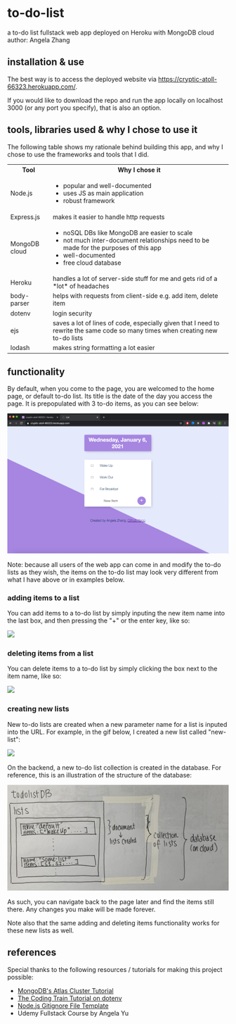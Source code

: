 # to-do-list
a to-do list fullstack web app deployed on Heroku with MongoDB cloud
author: Angela Zhang

## installation & use
The best way is to access the deployed website via https://cryptic-atoll-66323.herokuapp.com/.

If you would like to download the repo and run the app locally on localhost 3000 (or any port you specify), that is also an option.

## tools, libraries used & why I chose to use it
The following table shows my rationale behind building this app, and why I chose to use the frameworks and tools that I did.

<table>
  <tbody>
    <tr>
        <th>Tool</th>
        <th>Why I chose it</th>
    </tr>
    <tr>
        <td>Node.js</td>
        <td>
            <ul>
                <li>popular and well-documented</li>
                <li>uses JS as main application</li>
                <li>robust framework</li>
            </ul>
        </td>
    </tr>
    <tr>
      <td>Express.js</td>
      <td>makes it easier to handle http requests</td>
    </tr>
    <tr>
      <td>MongoDB cloud</td>
      <td>
        <ul>
          <li>noSQL DBs like MongoDB are easier to scale</li>
          <li>not much inter-document relationships need to be made for the purposes of this app</li>
          <li>well-documented</li>
          <li>free cloud database</li>
        </ul>
      </td>
    </tr>
    <tr>
      <td>Heroku</td>
      <td>handles a lot of server-side stuff for me and gets rid of a *lot* of headaches</td>
    </tr>
    <tr>
      <td>body-parser</td>
      <td>helps with requests from client-side e.g. add item, delete item</td>
    </tr>
    <tr>
      <td>dotenv</td>
      <td>login security</td>
    </tr>
    <tr>
      <td>ejs</td>
      <td>saves a lot of lines of code, especially given that I need to rewrite the same code so many times when creating new to-do lists</td>
    </tr>
    <tr>
      <td>lodash</td>
      <td>makes string formatting a lot easier</td>
    </tr>
  </tbody>
</table>

## functionality
By default, when you come to the page, you are welcomed to the home page, or default to-do list. Its title is the date of the day you access the page. It is prepopulated with 3 to-do items, as you can see below:

![](media/initial-page.png)

Note: because all users of the web app can come in and modify the to-do lists as they wish, the items on the to-do list may look very different from what I have above or in examples below.

### adding items to a list
You can add items to a to-do list by simply inputing the new item name into the last box, and then pressing the "+" or the enter key, like so:

![](https://media.giphy.com/media/YAxWfdfKRTaoX0Txz8/giphy.gif)

### deleting items from a list
You can delete items to a to-do list by simply clicking the box next to the item name, like so:

![](https://media.giphy.com/media/tqmQMOMTLHGFmVgfMM/giphy.gif)

### creating new lists
New to-do lists are created when a new parameter name for a list is inputed into the URL. For example, in the gif below, I created a new list called "new-list":

![](https://media.giphy.com/media/AMg9IUadU8vi3KHEKz/giphy.gif)

On the backend, a new to-do list collection is created in the database. For reference, this is an illustration of the structure of the database:

![](media/database-structure.png)

As such, you can navigate back to the page later and find the items still there. Any changes you make will be made forever.

Note also that the same adding and deleting items functionality works for these new lists as well.

## references
Special thanks to the following resources / tutorials for making this project possible:
* [MongoDB's Atlas Cluster Tutorial](https://www.youtube.com/watch?v=rPqRyYJmx2g&ab_channel=MongoDB)
* [The Coding Train Tutorial on dotenv](https://www.youtube.com/watch?v=17UVejOw3zA&t=72s&ab_channel=TheCodingTrain)
* [Node.js Gitignore File Template](https://github.com/github/gitignore/blob/master/Node.gitignore)
* Udemy Fullstack Course by Angela Yu